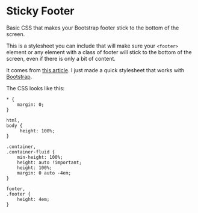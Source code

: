 Sticky Footer
=============

Basic CSS that makes your Bootstrap footer stick to the bottom of the screen.

This is a stylesheet you can include that will make sure your ```<footer>``` element or any element with a class of footer will stick to the bottom of the screen, even if there is only a bit of content.

It comes from [this article](http://ryanfait.com/resources/footer-stick-to-bottom-of-page/). I just made a quick stylesheet that works with [Bootstrap](http://getbootstrap.com/).

The CSS looks like this:
```
* {
    margin: 0;
}

html,
body {
     height: 100%;
}

.container,
.container-fluid {
    min-height: 100%;
    height: auto !important;
    height: 100%;
    margin: 0 auto -4em;
}

footer,
.footer {
    height: 4em;
}
```